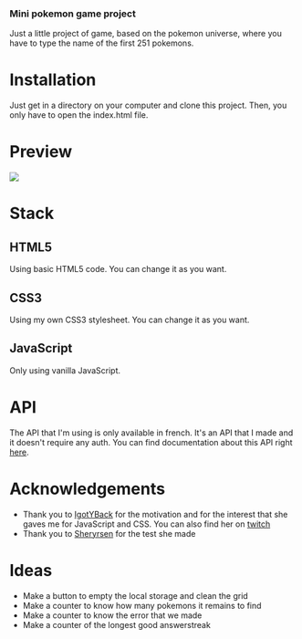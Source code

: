 ### Mini pokemon game project
Just a little project of game, based on the pokemon universe, where you have to type the name of the first 251 pokemons.

# Installation
Just get in a directory on your computer and clone this project. Then, you only have to open the index.html file.
# Preview
![](https://i.ibb.co/ng4qBb0/preview.jpg)
# Stack
## HTML5
Using basic HTML5 code. You can change it as you want.
## CSS3
Using my own CSS3 stylesheet. You can change it as you want.
## JavaScript
Only using vanilla JavaScript.
# API
The API that I'm using is only available in french. It's an API that I made and it doesn't require any auth. You can find documentation about this API right [here](https://pokemon-api.spychest.fr/api/doc).
# Acknowledgements
- Thank you to [IgotYBack](https://github.com/IGotYBack) for the motivation and for the interest that she gaves me for JavaScript and CSS. You can also find her on [twitch](https://www.twitch.tv/igotyb)
- Thank you to [Sheryrsen](https://www.twitch.tv/sheryrsen) for the test she made
# Ideas
- Make a button to empty the local storage and clean the grid
- Make a counter to know how many pokemons it remains to find
- Make a counter to know the error that we made
- Make a counter of the longest good answerstreak
